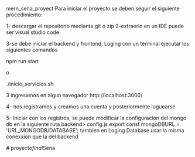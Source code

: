 mern_sena_proyect
Para iniciar el proyecto se deben seguir el siguiente procedimiento:

1- descargar el repositorio mediante git o zip 2-extraerlo en un IDE puede ser visual studio code

3-se debe iniciar el backend y frontend, Loging con un terminal ejecutar los siguientes comandos

npm run start

o

./inicio_servicios.sh

3 ingresamos en algun navegador http://localhost:3000/

4- nos registramos y creamos una cuenta y posteriormente loguearse

5- Iniciar con los registros, se puede modificar la configuracion del mongo db en la siguiente ruta backend> config.js export const mongoDBURL = 'URL_MONGODB/DATABASE'; tambien en Loging Database usar la misma conexxion que la del backend
  
         
#   p r o y e c t o _ f i n a l _ S e n a  
 